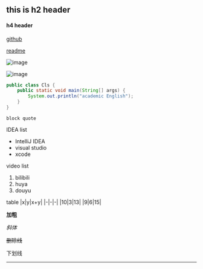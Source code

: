 ## this is h2 header

#### h4 header

[github](www.github.com)

[readme](README.md)

![image](/Users/mac/Desktop/myproject-main/IMG_4704.JPG)

![image](https://gimg2.baidu.com/image_search/src=http%3A%2F%2Fcdn.duitang.com%2Fuploads%2Fitem%2F201410%2F04%2F20141004172507_J8Mty.jpeg&refer=http%3A%2F%2Fcdn.duitang.com&app=2002&size=f9999,10000&q=a80&n=0&g=0n&fmt=jpeg?sec=1621565176&t=e6ae30e98ba10d9d3d37bd51292b429a)

```java
public class Cls {
    public static void main(String[] args) {
        System.out.println("academic English");
    }
}
```

`block quote`

IDEA list
- IntelliJ IDEA
- visual studio
- xcode

video list
1. bilibili
1. huya
1. douyu

table 
|x|y|x\+y|
|-|-|-|
|10|3|13|
|9|6|15|

**加粗**

*斜体*

~~删除线~~

下划线

-----------
